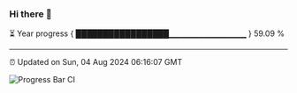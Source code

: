 ### Hi there 👋

⏳ Year progress { █████████████████▁▁▁▁▁▁▁▁▁▁▁▁▁ } 59.09 %

---

⏰ Updated on Sun, 04 Aug 2024 06:16:07 GMT

![Progress Bar CI](https://github.com/liununu/liununu/workflows/Progress%20Bar%20CI/badge.svg)
